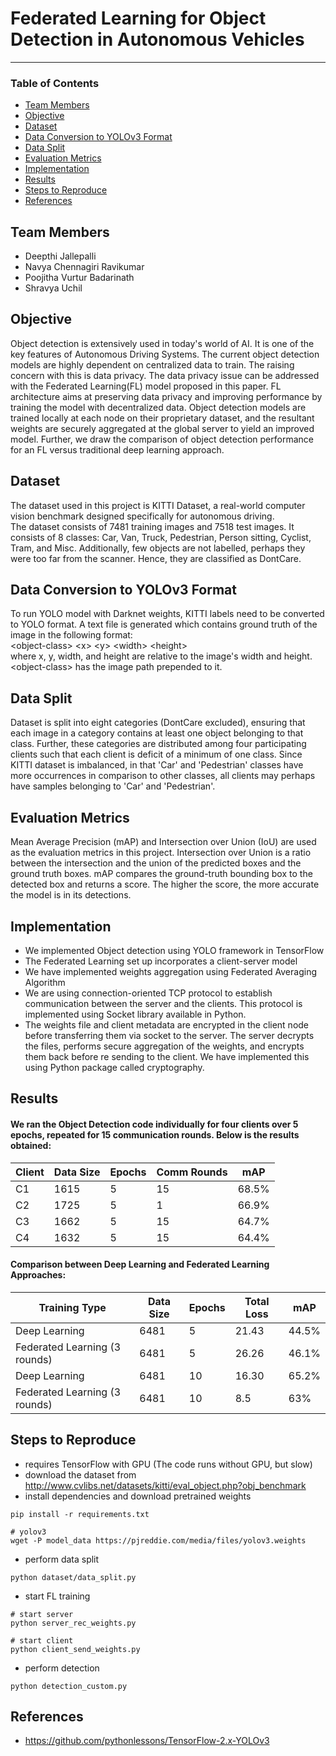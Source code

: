 # Federated Learning for Object Detection in Autonomous Vehicles

----------------------------------------------------------------
### Table of Contents

* [Team Members](#team-members)
* [Objective](#objective)
* [Dataset](#dataset)
* [Data Conversion to YOLOv3 Format](data-conversion-to-yolov3-format)
* [Data Split](#data-split)
* [Evaluation Metrics](#evaluation-metrics)
* [Implementation](#implementation)
* [Results](#results)
* [Steps to Reproduce](#steps-to-reproduce)
* [References](#references)

## <a name="team-members"></a>Team Members
* Deepthi Jallepalli
* Navya Chennagiri Ravikumar
* Poojitha Vurtur Badarinath
* Shravya Uchil

## Objective
Object detection is extensively used in today's world of AI. It is one of the key features of Autonomous Driving Systems. The current object detection models are highly dependent on centralized data to train. The raising concern with this is data privacy. The data privacy issue can be addressed with the Federated Learning(FL) model proposed in this paper. FL architecture aims at preserving data privacy and improving performance by training the model with decentralized data. Object detection models are trained locally at each node on their proprietary dataset, and the resultant weights are securely aggregated at the global server to yield an improved model. Further, we draw the comparison of object detection performance for an FL versus traditional deep learning approach.

## Dataset
The dataset used in this project is KITTI Dataset, a real-world computer vision benchmark designed specifically for autonomous driving.  
The dataset consists of 7481 training images and 7518 test images. It consists of 8 classes: Car, Van, Truck, Pedestrian, Person sitting, Cyclist, Tram, and Misc. Additionally, few objects are not labelled, perhaps they were too far from the scanner. Hence, they are classified as DontCare.

## Data Conversion to YOLOv3 Format
To run YOLO model with Darknet weights, KITTI labels need to be converted to YOLO format. A text file is generated which contains ground truth of the image in the following format:  
&lt;object-class&gt; &lt;x&gt; &lt;y&gt; &lt;width&gt; &lt;height&gt;  
where x, y, width, and height are relative to the image's width and height.  
&lt;object-class&gt; has the image path prepended to it.
  
 ## Data Split
 Dataset is split into eight categories (DontCare excluded), ensuring that each image in a category contains at least one object belonging to that class. Further, these categories are distributed among four participating clients such that each client is deficit of a minimum of one class. Since KITTI dataset is imbalanced, in that 'Car' and 'Pedestrian' classes have more occurrences in comparison to other classes, all clients may perhaps have samples belonging to 'Car' and 'Pedestrian'.
 
 ## Evaluation Metrics
 Mean Average Precision (mAP) and Intersection over Union (IoU) are used as the evaluation metrics in this project.
 Intersection over Union is a ratio between the intersection and the union of the predicted boxes and the ground truth boxes.
 mAP compares the ground-truth bounding box to the detected box and returns a score. The higher the score, the more accurate the model is in its detections.
 
 ## Implementation
 - We implemented Object detection using YOLO framework in TensorFlow 
 - The Federated Learning set up incorporates a client-server model
 - We have implemented weights aggregation using Federated Averaging Algorithm
 - We are using connection-oriented TCP protocol to establish communication between the server and the clients. This protocol is implemented using Socket library available in Python.
 - The weights file and client metadata are encrypted in the client node before transferring them via socket to the server. The server decrypts the files, performs secure aggregation of the weights, and encrypts them back before re sending to the client. We have implemented this using Python package called cryptography.

## Results

#### We ran the Object Detection code individually for four clients over 5 epochs, repeated for 15 communication rounds. Below is the results obtained:  


| Client  | Data Size   | Epochs  |Comm Rounds | mAP    |
|-------- |------------ |-------  |----------- | -----  |
| C1      | 1615        | 5   	  | 15         | 68.5%  |
| C2 	    | 1725        | 5       | 1    	     | 66.9%  |
| C3  	  | 1662        | 5       | 15	       | 64.7%  |
| C4      | 1632    	  | 5       | 15         | 64.4%  |

#### Comparison between Deep Learning and Federated Learning Approaches:  

| Training Type                 | Data Size  | Epochs |Total Loss | mAP    |
|-----------------------------  |----------- |------  |---------- |------- |
| Deep Learning                 | 6481       | 5   	  | 21.43     | 44.5%  |
| Federated Learning (3 rounds) |	6481       | 5      | 26.26    	| 46.1%  |
| Deep Learning                 | 6481       | 10     | 16.30	    | 65.2%  |
| Federated Learning (3 rounds) | 6481    	 | 10     | 8.5       | 63%    |

## Steps to Reproduce
- requires TensorFlow with GPU (The code runs without GPU, but slow)
- download the dataset from http://www.cvlibs.net/datasets/kitti/eval_object.php?obj_benchmark
- install dependencies and download pretrained weights
 ```
 pip install -r requirements.txt

 # yolov3
 wget -P model_data https://pjreddie.com/media/files/yolov3.weights
 
 ```
- perform data split
 ```
 python dataset/data_split.py
 ```
 - start FL training
  ```
  # start server
  python server_rec_weights.py
  
  # start client
  python client_send_weights.py
  
  ```
  - perform detection
   ```
   python detection_custom.py
   ```
   
   ## References
- https://github.com/pythonlessons/TensorFlow-2.x-YOLOv3
